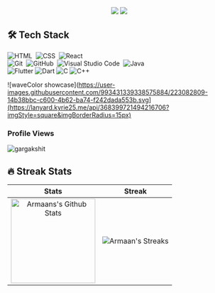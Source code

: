 <p align="center">
  <img src="https://capsule-render.vercel.app/api?type=shark&color=auto&height=50&section=header&text=&fontSize=90" />
  <img src="https://capsule-render.vercel.app/api?text=Hey!%20Thats%20me%20Armaan%20😉&animation=fadeIn&type=waving&color=gradient&height=160&section=header"/>
</p>

## 🛠 Tech Stack

![HTML](https://img.shields.io/badge/-HTML-05122A?style=flat&logo=HTML5)&nbsp;
![CSS](https://img.shields.io/badge/-CSS-05122A?style=flat&logo=CSS3&logoColor=1572B6)&nbsp;
![React](https://img.shields.io/badge/-React-05122A?style=flat&logo=react)&nbsp;
<br />
![Git](https://img.shields.io/badge/-Git-05122A?style=flat&logo=git)&nbsp;
![GitHub](https://img.shields.io/badge/-GitHub-05122A?style=flat&logo=github)&nbsp;
![Visual Studio Code](https://img.shields.io/badge/-Visual%20Studio%20Code-05122A?style=flat&logo=visual-studio-code&logoColor=007ACC)&nbsp;
![Java](https://img.shields.io/badge/-Java-05122A?style=flat&logo=Java&logoColor=FFA518)&nbsp;
<br/>
![Flutter](https://img.shields.io/badge/Flutter-%2302569B.svg?style=for-the-badge&logo=Flutter&logoColor=white)
![Dart](https://img.shields.io/badge/dart-%230175C2.svg?style=for-the-badge&logo=dart&logoColor=white)
![C](https://img.shields.io/badge/c-%2300599C.svg?style=for-the-badge&logo=c&logoColor=white)
![C++](https://img.shields.io/badge/c++-%2300599C.svg?style=for-the-badge&logo=c%2B%2B&logoColor=white)

![waveColor showcase](https://user-images.githubusercontent.com/993431339338575884/223082809-14b38bbc-c600-4b62-ba74-f242dada553b.svg](https://lanyard.kyrie25.me/api/368399721494216706?imgStyle=square&imgBorderRadius=15px)

### Profile Views
 <img
    src="https://komarev.com/ghpvc/?username=0Armaan025"
    alt="gargakshit"
  />

## 🔥 Streak Stats

| Stats    | Streak    |
| :---: | :---: |
|<a href="https://github.com/wei"><img alt="Armaans's Github Stats" src="https://github-readme-stats.vercel.app/api?username=0Armaan025&show_icons=true&count_private=true&title_color=f69673&icon_color=1b93c9&show_owner=true" height="190px"/></a>|<img src="https://github-readme-streak-stats.herokuapp.com/?user=0Armaan025&title_color=f69673&icon_color=1b93c9&show_owner=true" alt="Armaan's Streaks"/>|
